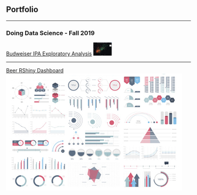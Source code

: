 ## Portfolio

---
### Doing Data Science - Fall 2019

[Budweiser IPA Exploratory Analysis](/eda.html)
<img src="https://github.com/bstephan94/bstephan94.github.io/blob/master/images/dds_midterm1_thumbnail.png" style="width:50px;"/>

---
[Beer RShiny Dashboard](/dds_rshiny/app.r)
<img src="images/dummy_thumbnail.jpg?raw=true"/>




